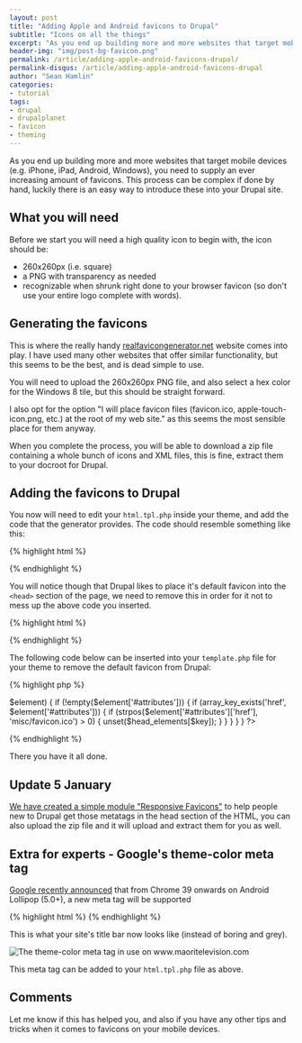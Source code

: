 ```yaml
---
layout: post
title: "Adding Apple and Android favicons to Drupal"
subtitle: "Icons on all the things"
excerpt: "As you end up building more and more websites that target mobile devices (e.g. iPhone, iPad, Android, Windows), you need to supply an ever increasing amount of favicons."
header-img: "img/post-bg-favicon.png"
permalink: /article/adding-apple-android-favicons-drupal/
permalink-disqus: /article/adding-apple-android-favicons-drupal
author: "Sean Hamlin"
categories:
- tutorial
tags:
- drupal
- drupalplanet
- favicon
- theming
---
```


As you end up building more and more websites that target mobile devices (e.g. iPhone, iPad, Android, Windows), you need to supply an ever increasing amount of favicons. This process can be complex if done by hand, luckily there is an easy way to introduce these into your Drupal site.

## What you will need ##

Before we start you will need a high quality icon to begin with, the icon should be:

* 260x260px (i.e. square)
* a PNG with transparency as needed
* recognizable when shrunk right done to your browser favicon (so don't use your entire logo complete with words).

## Generating the favicons ##

This is where the really handy [realfavicongenerator.net](http://realfavicongenerator.net/) website comes into play. I have used many other websites that offer similar functionality, but this seems to be the best, and is dead simple to use.

You will need to upload the 260x260px PNG file, and also select a hex color for the Windows 8 tile, but this should be straight forward.

I also opt for the option "I will place favicon files (favicon.ico, apple-touch-icon.png, etc.) at the root of my web site." as this seems the most sensible place for them anyway.

When you complete the process, you will be able to download a zip file containing a whole bunch of icons and XML files, this is fine, extract them to your docroot for Drupal.

## Adding the favicons to Drupal ##

You now will need to edit your `html.tpl.php` inside your theme, and add the code that the generator provides. The code should resemble something like this:

{% highlight html %}
<link rel="apple-touch-icon" sizes="57x57" href="/apple-touch-icon-57x57.png">
<link rel="apple-touch-icon" sizes="114x114" href="/apple-touch-icon-114x114.png">
<link rel="apple-touch-icon" sizes="72x72" href="/apple-touch-icon-72x72.png">
<link rel="apple-touch-icon" sizes="144x144" href="/apple-touch-icon-144x144.png">
<link rel="apple-touch-icon" sizes="60x60" href="/apple-touch-icon-60x60.png">
<link rel="apple-touch-icon" sizes="120x120" href="/apple-touch-icon-120x120.png">
<link rel="apple-touch-icon" sizes="76x76" href="/apple-touch-icon-76x76.png">
<link rel="apple-touch-icon" sizes="152x152" href="/apple-touch-icon-152x152.png">
<link rel="apple-touch-icon" sizes="180x180" href="/apple-touch-icon-180x180.png">
<link rel="icon" type="image/png" href="/favicon-192x192.png" sizes="192x192">
<link rel="icon" type="image/png" href="/favicon-160x160.png" sizes="160x160">
<link rel="icon" type="image/png" href="/favicon-96x96.png" sizes="96x96">
<link rel="icon" type="image/png" href="/favicon-16x16.png" sizes="16x16">
<link rel="icon" type="image/png" href="/favicon-32x32.png" sizes="32x32">
<meta name="msapplication-TileColor" content="#b91d47">
<meta name="msapplication-TileImage" content="/mstile-144x144.png">
{% endhighlight %}

You will notice though that Drupal likes to place it's default favicon into the `<head>` section of the page, we need to remove this in order for it not to mess up the above code you inserted.

{% highlight html %}
<link rel="shortcut icon" href="http://[YOURSITE]/misc/favicon.ico" type="image/vnd.microsoft.icon" />
{% endhighlight %}

The following code below can be inserted into your `template.php` file for your theme to remove the default favicon from Drupal:

{% highlight php %}
<?php
/**
 * Remove the unneeded favicon from the head section.
 */
function YOURTHEME_html_head_alter(&$head_elements) {
  foreach ($head_elements as $key => $element) {
    if (!empty($element['#attributes'])) {
      if (array_key_exists('href', $element['#attributes'])) {
        if (strpos($element['#attributes']['href'], 'misc/favicon.ico') > 0) {
          unset($head_elements[$key]);
        }
      }
    }
  }
}
?>
{% endhighlight %}

There you have it all done.

## Update 5 January ##

[We have created a simple module "Responsive Favicons"](https://www.drupal.org/project/responsive_favicons) to help people new to Drupal get those metatags in the head section of the HTML, you can also upload the zip file and it will upload and extract them for you as well.

## Extra for experts - Google's theme-color meta tag ##

[Google recently announced](http://updates.html5rocks.com/2014/11/Support-for-theme-color-in-Chrome-39-for-Android) that from Chrome 39 onwards on Android Lollipop (5.0+), a new meta tag will be supported

{% highlight html %}
<meta name="theme-color" content="#b91d47" />
{% endhighlight %}

This is what your site's title bar now looks like (instead of boring and grey).

<img src="{{ site.url }}/img/favicon-theme-color.png" alt="The theme-color meta tag in use on www.maoritelevision.com" class="img-responsive img-thumbnail" style="max-height:600px;" />

This meta tag can be added to your `html.tpl.php` file as above.

## Comments ##

Let me know if this has helped you, and also if you have any other tips and tricks when it comes to favicons on your mobile devices.
